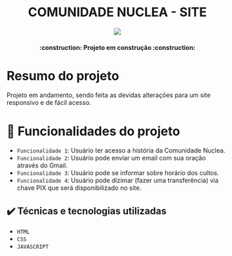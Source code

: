 <h1 align="center"> COMUNIDADE NUCLEA - SITE </h1>

<p align="center">
<img loading="lazy" src="http://img.shields.io/static/v1?label=STATUS&message=EM%20DESENVOLVIMENTO&color=GREEN&style=for-the-badge"/>
</p>



<h4 align="center"> 
    :construction:  Projeto em construção  :construction:
</h4>

# Resumo do projeto
Projeto em andamento, sendo feita as devidas alterações para um site responsivo e de fácil acesso.

# :hammer: Funcionalidades do projeto

- `Funcionalidade 1`: Usuário ter acesso a história da Comunidade Nuclea.
- `Funcionalidade 2`: Usuário pode enviar um email com sua oração através do Gmail.
- `Funcionalidade 3`: Usuário pode se informar sobre horário dos cultos.
- `Funcionalidade 4`: Usuário pode dizimar (fazer uma transferência) via chave PIX que será disponibilizado no site.

## ✔️ Técnicas e tecnologias utilizadas

- ``HTML``
- ``CSS``
- ``JAVASCRIPT``
